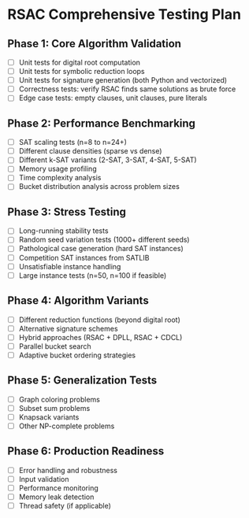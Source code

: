 # RSAC Comprehensive Testing Plan

## Phase 1: Core Algorithm Validation
- [ ] Unit tests for digital root computation
- [ ] Unit tests for symbolic reduction loops
- [ ] Unit tests for signature generation (both Python and vectorized)
- [ ] Correctness tests: verify RSAC finds same solutions as brute force
- [ ] Edge case tests: empty clauses, unit clauses, pure literals

## Phase 2: Performance Benchmarking
- [ ] SAT scaling tests (n=8 to n=24+)
- [ ] Different clause densities (sparse vs dense)
- [ ] Different k-SAT variants (2-SAT, 3-SAT, 4-SAT, 5-SAT)
- [ ] Memory usage profiling
- [ ] Time complexity analysis
- [ ] Bucket distribution analysis across problem sizes

## Phase 3: Stress Testing
- [ ] Long-running stability tests
- [ ] Random seed variation tests (1000+ different seeds)
- [ ] Pathological case generation (hard SAT instances)
- [ ] Competition SAT instances from SATLIB
- [ ] Unsatisfiable instance handling
- [ ] Large instance tests (n=50, n=100 if feasible)

## Phase 4: Algorithm Variants
- [ ] Different reduction functions (beyond digital root)
- [ ] Alternative signature schemes
- [ ] Hybrid approaches (RSAC + DPLL, RSAC + CDCL)
- [ ] Parallel bucket search
- [ ] Adaptive bucket ordering strategies

## Phase 5: Generalization Tests
- [ ] Graph coloring problems
- [ ] Subset sum problems
- [ ] Knapsack variants
- [ ] Other NP-complete problems

## Phase 6: Production Readiness
- [ ] Error handling and robustness
- [ ] Input validation
- [ ] Performance monitoring
- [ ] Memory leak detection
- [ ] Thread safety (if applicable)